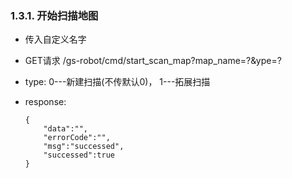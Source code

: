 ### 1.3.1. 开始扫描地图

  - 传入自定义名字

  - GET请求 /gs-robot/cmd/start_scan_map?map_name=?&ype=?

  - type: 0---新建扫描(不传默认0)， 1---拓展扫描

  - response:

    ```
    {
        "data":"",
        "errorCode":"",
        "msg":"successed",
        "successed":true
    }
    ```